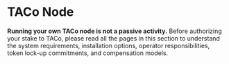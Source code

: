 # TACo Node

**Running your own TACo node is not a passive activity.** Before authorizing your stake to TACo, please read all the pages in this section to understand the system requirements, installation options, operator responsibilities, token lock-up commitments, and compensation models.&#x20;
